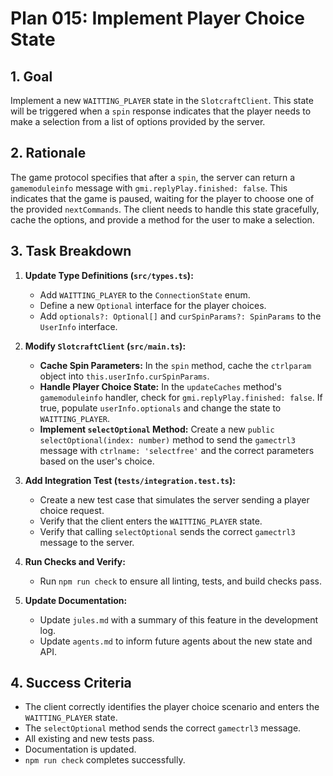 # Plan 015: Implement Player Choice State

## 1. Goal

Implement a new `WAITTING_PLAYER` state in the `SlotcraftClient`. This state will be triggered when a `spin` response indicates that the player needs to make a selection from a list of options provided by the server.

## 2. Rationale

The game protocol specifies that after a `spin`, the server can return a `gamemoduleinfo` message with `gmi.replyPlay.finished: false`. This indicates that the game is paused, waiting for the player to choose one of the provided `nextCommands`. The client needs to handle this state gracefully, cache the options, and provide a method for the user to make a selection.

## 3. Task Breakdown

1.  **Update Type Definitions (`src/types.ts`):**
    *   Add `WAITTING_PLAYER` to the `ConnectionState` enum.
    *   Define a new `Optional` interface for the player choices.
    *   Add `optionals?: Optional[]` and `curSpinParams?: SpinParams` to the `UserInfo` interface.

2.  **Modify `SlotcraftClient` (`src/main.ts`):**
    *   **Cache Spin Parameters:** In the `spin` method, cache the `ctrlparam` object into `this.userInfo.curSpinParams`.
    *   **Handle Player Choice State:** In the `updateCaches` method's `gamemoduleinfo` handler, check for `gmi.replyPlay.finished: false`. If true, populate `userInfo.optionals` and change the state to `WAITTING_PLAYER`.
    *   **Implement `selectOptional` Method:** Create a new `public selectOptional(index: number)` method to send the `gamectrl3` message with `ctrlname: 'selectfree'` and the correct parameters based on the user's choice.

3.  **Add Integration Test (`tests/integration.test.ts`):**
    *   Create a new test case that simulates the server sending a player choice request.
    *   Verify that the client enters the `WAITTING_PLAYER` state.
    *   Verify that calling `selectOptional` sends the correct `gamectrl3` message to the server.

4.  **Run Checks and Verify:**
    *   Run `npm run check` to ensure all linting, tests, and build checks pass.

5.  **Update Documentation:**
    *   Update `jules.md` with a summary of this feature in the development log.
    *   Update `agents.md` to inform future agents about the new state and API.

## 4. Success Criteria

- The client correctly identifies the player choice scenario and enters the `WAITTING_PLAYER` state.
- The `selectOptional` method sends the correct `gamectrl3` message.
- All existing and new tests pass.
- Documentation is updated.
- `npm run check` completes successfully.

